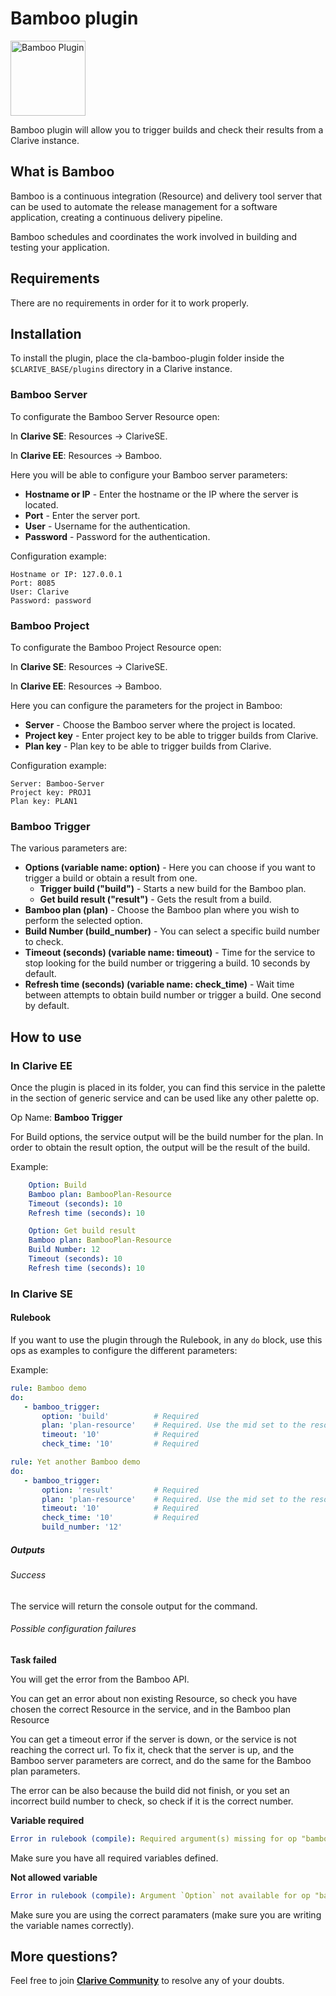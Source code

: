 # Bamboo plugin

<img src="https://cdn.jsdelivr.net/gh/clarive/cla-bamboo-plugin/public/icon/bamboo.svg?sanitize=true" alt="Bamboo Plugin" title="Bamboo Plugin" width="120" height="120">

Bamboo plugin will allow you to trigger builds and check their results from a Clarive instance.

## What is Bamboo

Bamboo is a continuous integration (Resource) and delivery tool server that can be used to automate the release management for a software application, creating a continuous delivery pipeline.

Bamboo schedules and coordinates the work involved in building and testing your application.

## Requirements

There are no requirements in order for it to work properly.

## Installation

To install the plugin, place the cla-bamboo-plugin folder inside the `$CLARIVE_BASE/plugins`
directory in a Clarive instance.

### Bamboo Server

To configurate the Bamboo Server Resource open:

In **Clarive SE**: Resources -> ClariveSE.

In **Clarive EE**: Resources -> Bamboo.

Here you will be able to configure your Bamboo server parameters:

- **Hostname or IP** - Enter the hostname or the IP where the server is located. 
- **Port** - Enter the server port.
- **User** - Username for the authentication.
- **Password** - Password for the authentication.

Configuration example:

    Hostname or IP: 127.0.0.1
    Port: 8085
    User: Clarive
    Password: password

### Bamboo Project

To configurate the Bamboo Project Resource open:

In **Clarive SE**: Resources -> ClariveSE.

In **Clarive EE**: Resources -> Bamboo.

Here you can configure the parameters for the project in Bamboo:

- **Server** - Choose the Bamboo server where the project is located. 
- **Project key** - Enter project key to be able to trigger builds from Clarive.
- **Plan key** - Plan key to be able to trigger builds from Clarive.

Configuration example:

    Server: Bamboo-Server
    Project key: PROJ1
    Plan key: PLAN1

### Bamboo Trigger

The various parameters are:

- **Options (variable name: option)** - Here you can choose if you want to trigger a build or obtain a result from one. 
   - **Trigger build ("build")** - Starts a new build for the Bamboo plan.
   - **Get build result ("result")** - Gets the result from a build.
- **Bamboo plan (plan)** - Choose the Bamboo plan where you wish to perform the selected option.
- **Build Number (build_number)** - You can select a specific build number to check.
- **Timeout (seconds) (variable name: timeout)** - Time for the service to stop looking for the build number or triggering a build. 10 seconds by default. 
- **Refresh time (seconds) (variable name: check_time)** - Wait time between attempts to obtain build number or trigger a build. One second by default.

## How to use

### In Clarive EE

Once the plugin is placed in its folder, you can find this service in the palette in the section of generic service and can be used like any other palette op.

Op Name: **Bamboo Trigger**

For Build options, the service output will be the build number for the plan. In order to obtain the result option, the output will be the result of the build.

Example:

```yaml
    Option: Build
    Bamboo plan: BambooPlan-Resource
    Timeout (seconds): 10
    Refresh time (seconds): 10
``` 

```yaml
    Option: Get build result
    Bamboo plan: BambooPlan-Resource
    Build Number: 12
    Timeout (seconds): 10
    Refresh time (seconds): 10
``` 

### In Clarive SE

#### Rulebook

If you want to use the plugin through the Rulebook, in any `do` block, use this ops as examples to configure the different parameters:

Example:

```yaml
rule: Bamboo demo
do:
   - bamboo_trigger:
       option: 'build'          # Required
       plan: 'plan-resource'    # Required. Use the mid set to the resource you created
       timeout: '10'            # Required   
       check_time: '10'         # Required
``` 

```yaml
rule: Yet another Bamboo demo
do:
   - bamboo_trigger:
       option: 'result'         # Required
       plan: 'plan-resource'    # Required. Use the mid set to the resource you created
       timeout: '10'            # Required   
       check_time: '10'         # Required
       build_number: '12'
```

##### Outputs

###### Success

The service will return the console output for the command.

###### Possible configuration failures

**Task failed**

You will get the error from the Bamboo API.

You can get an error about non existing Resource, so check you have chosen the correct Resource in the service, and in the Bamboo plan Resource

You can get a timeout error if the server is down, or the service is not reaching the correct url.
To fix it, check that the server is up, and the Bamboo server parameters are correct, and do the same for the Bamboo plan parameters.

The error can be also because the build did not finish, or you set an incorrect build number to check, so check if it is the correct number.

**Variable required**

```yaml
Error in rulebook (compile): Required argument(s) missing for op "bamboo_trigger": "option"
```

Make sure you have all required variables defined.

**Not allowed variable**

```yaml
Error in rulebook (compile): Argument `Option` not available for op "bamboo_trigger"
```

Make sure you are using the correct paramaters (make sure you are writing the variable names correctly).

## More questions?

Feel free to join **[Clarive Community](https://community.clarive.com/)** to resolve any of your doubts.
